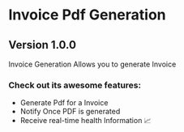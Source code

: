 # Invoice Pdf Generation

## Version 1.0.0

Invoice Generation Allows you to generate Invoice

### Check out its awesome features:

* Generate Pdf for a Invoice
* Notify Once  PDF is generated
* Receive real-time health Information 📈


